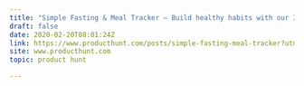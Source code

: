 ```yaml
---
title: "Simple Fasting & Meal Tracker — Build healthy habits with our Intermittent Fasting assistant"
draft: false
date: 2020-02-20T08:01:24Z
link: https://www.producthunt.com/posts/simple-fasting-meal-tracker?utm_medium=RSS&utm_source=hune
site: www.producthunt.com
topic: product hunt  

---
```

